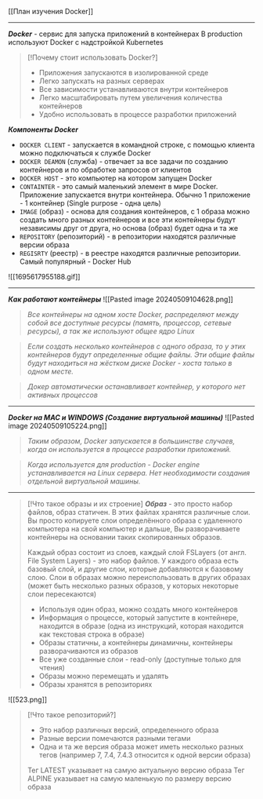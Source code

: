 [[План изучения Docker]]
___
***Docker*** - сервис для запуска приложений в контейнерах 
В production используют Docker с надстройкой Kubernetes

>[!Почему стоит использовать Docker?]
>- Приложения запускаются в изолированной среде
>- Легко запускать на разных серверах
>- Все зависимости устанавливаются внутри контейнеров
>- Легко масштабировать путем увеличения количества контейнеров
>- Удобно использовать в процессе разработки приложений

***Компоненты Docker***
- `DOCKER CLIENT`  - запускается в командной строке, с помощью клиента можно подключаться к службе Docker
- `DOCKER DEAMON` (служба) - отвечает за все задачи по созданию контейнеров и по обработке запросов от клиентов
- `DOCKER HOST` - это компьютер на котором запущен Docker
- `CONTAINTER` - это самый маленький элемент в мире Docker. Приложение запускается внутри контейнера. Обычно 1 приложение - 1 контейнер (Single purpose - одна цель)
- `IMAGE` (образ) - основа для создания контейнеров, с 1 образа можно создать много разных контейнеров и все эти контейнеры будут независимы друг от друга, но основа (образ) будет одна и та же
- `REPOSITORY` (репозиторий) - в репозитории находятся различные версии образа 
- `REGISRTY` (реестр) - в реестре находятся различные репозитории. Самый популярный - Docker Hub

![[1695617955188.gif]]
___
***Как работают контейнеры***
![[Pasted image 20240509104628.png]]
>*Все контейнеры на одном хосте Docker, распределяют между собой все доступные ресурсы (память, процессор, сетевые ресурсы), а так же используют общее ядро Linux*

>*Если создать несколько контейнеров с одного образа, то у этих контейнеров будут определенные общие файлы. Эти общие файлы будут находиться на жёстком диске Docker - хоста только в одном месте.*

>*Докер автоматически останавливает контейнер, у которого нет активных процессов*
___

***Docker на MAC и WINDOWS (Создание виртуальной машины)*** 
![[Pasted image 20240509105224.png]]
> *Таким образом, Docker запускается в большинстве случаев, когда он используется в процессе разработки приложений.*

> *Когда используется для production - Docker engine устанавливается на Linux сервера. Нет необходимости создания отдельной виртуальной машины.*
___

> [!Что такое образы и их строение]
> ***Образ*** - это просто набор файлов, образ статичен. В этих файлах хранятся различные слои. Вы просто копируете слои определённого образа с удаленного компьютера на свой компьютер и дальше, Вы разворачиваете контейнеры на основании таких скопированных образов.
> 
> Каждый образ состоит из слоев, каждый слой FSLayers (от англ. File System Layers) - это набор файлов.
> У каждого образа есть базовый слой, и другие слои, которые добавляются к базовому слою.
> Слои в образах можно переиспользовать в других образах (может быть несколько разных образов, у которых некоторые слои пересекаются)
> 
> - Используя один образ, можно создать много контейнеров
> - Информация о процессе, который запустите в контейнере, находится в образе (одна из инструкций, которая находится как текстовая строка в образе)
> - Образы статичны, а контейнеры динамичны, контейнеры разворачиваются из образов
> - Все уже созданные слои - read-only (доступные только для чтения)
> - Образы можно перемещать и удалять
> - Образы хранятся в репозиториях

![[523.png]]

>[!Что такое репозиторий?]
>- Это набор различных версий, определенного образа
>- Разные версии помечаются разными тегами
>- Одна и та же версия образа может иметь несколько разных тегов (например 7, 7.4, 7.4.3 относится к одной версии образа)
>
>Тег LATEST указывает на самую актуальную версию образа
>Тег ALPINE указывает на самую маленькую по размеру версию образа




